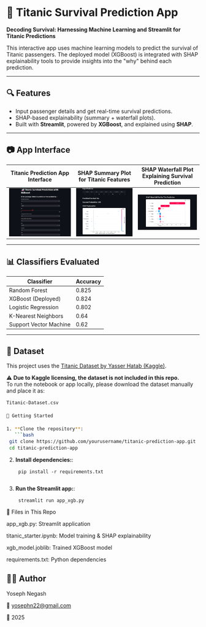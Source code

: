 # 🚢 Titanic Survival Prediction App

**Decoding Survival: Harnessing Machine Learning and Streamlit for Titanic Predictions**

This interactive app uses machine learning models to predict the survival of Titanic passengers. The deployed model (XGBoost) is integrated with SHAP explainability tools to provide insights into the "why" behind each prediction.

---

## 🔍 Features

- Input passenger details and get real-time survival predictions.
- SHAP-based explainability (summary + waterfall plots).
- Built with **Streamlit**, powered by **XGBoost**, and explained using **SHAP**.

---
## 📷 App Interface

|Titanic Prediction App Interface  | SHAP Summary Plot for Titanic Features |SHAP Waterfall Plot Explaining Survival Prediction |
|----------------|-------------------|--------------------|
| ![ App UI](images/app_interface_images/stream1.png) | ![results](images/app_interface_images/stream2.png) | ![charts](images/app_interface_images/stream3.png) |

---

## 📊 Classifiers Evaluated

| Classifier             | Accuracy |
|------------------------|----------|
| Random Forest          | 0.825    |
| XGBoost (Deployed)     | 0.824    |
| Logistic Regression    | 0.802    |
| K-Nearest Neighbors    | 0.64     |
| Support Vector Machine | 0.62     |

---

## 📁 Dataset

This project uses the [Titanic Dataset by Yasser Hatab (Kaggle)](https://www.kaggle.com/datasets/yasserh/titanic-dataset).

⚠️ **Due to Kaggle licensing, the dataset is not included in this repo.**  
To run the notebook or app locally, please download the dataset manually and place it as:

```bash
Titanic-Dataset.csv

🚀 Getting Started

1. **Clone the repository**:
   ```bash
 git clone https://github.com/yourusername/titanic-prediction-app.git
 cd titanic-prediction-app
   ```
2. **Install dependencies:**:   
   ```commandline
    pip install -r requirements.txt
   ```
   ```
3. **Run the Streamlit app:**:   
   ```commandline
    streamlit run app_xgb.py
   ```

🔧 Files in This Repo

app_xgb.py: Streamlit application

titanic_starter.ipynb: Model training & SHAP explainability

xgb_model.joblib: Trained XGBoost model

requirements.txt: Python dependencies

## 👨‍💻 Author

Yoseph Negash

📧 yosephn22@gmail.com

📅 2025
